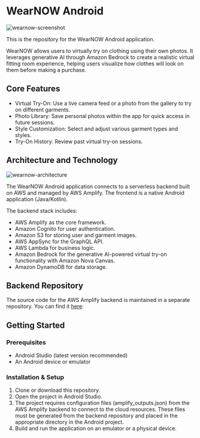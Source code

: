 # WearNOW Android

![wearnow-screenshot](/assets/wearnow-screenshot.png?raw=true)

This is the repository for the WearNOW Android application.

WearNOW allows users to virtually try on clothing using their own photos. It leverages generative AI through Amazon Bedrock to create a realistic virtual fitting room experience, helping users visualize how clothes will look on them before making a purchase.

## Core Features

- Virtual Try-On: Use a live camera feed or a photo from the gallery to try on different garments.
- Photo Library: Save personal photos within the app for quick access in future sessions.
- Style Customization: Select and adjust various garment types and styles.
- Try-On History: Review past virtual try-on sessions.

## Architecture and Technology

![wearnow-architecture](/assets/wearnow-architecture.png?raw=true)

The WearNOW Android application connects to a serverless backend built on AWS and managed by AWS Amplify. The frontend is a native Android application (Java/Kotlin).

The backend stack includes:

- AWS Amplify as the core framework.
- Amazon Cognito for user authentication.
- Amazon S3 for storing user and garment images.
- AWS AppSync for the GraphQL API.
- AWS Lambda for business logic.
- Amazon Bedrock for the generative AI-powered virtual try-on functionality with Amazon Nova Canvas.
- Amazon DynamoDB for data storage.

## Backend Repository

The source code for the AWS Amplify backend is maintained in a separate repository. You can find it [here](https://github.com/harissabil/wearnow-backend):

## Getting Started

### Prerequisites

- Android Studio (latest version recommended)
- An Android device or emulator

### Installation & Setup

1. Clone or download this repository.
2. Open the project in Android Studio.
3. The project requires configuration files (amplify_outputs.json) from the AWS Amplify backend to connect to the cloud resources. These files must be generated from the backend repository and placed in the appropriate directory in the Android project.
4. Build and run the application on an emulator or a physical device.